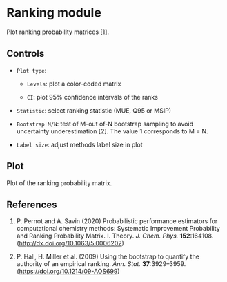 # __Ranking__ module

Plot ranking probability matrices [1].

## Controls
 
* `Plot type`: 

    + `Levels`: plot a color-coded matrix
    
    + `CI`: plot 95% confidence intervals of the ranks

* `Statistic`: select ranking statistic (MUE, Q95 or MSIP)

* `Bootstrap M/N`: test of M-out of-N bootstrap sampling
  to avoid uncertainty underestimation [2].
  The value 1 corresponds to M = N.

* `Label size`: adjust methods label size in plot


## Plot

Plot of the ranking probability matrix.

## References

1. P. Pernot and A. Savin (2020) Probabilistic performance estimators for
computational chemistry methods: Systematic Improvement Probability and 
Ranking Probability Matrix. I. Theory. _J. Chem. Phys._ __152__:164108. 
(http://dx.doi.org/10.1063/5.0006202)

2. P. Hall, H. Miller et al. (2009) Using the bootstrap to quantify 
the authority of an empirical ranking. _Ann. Stat._ __37__:3929–3959. (https://doi.org/10.1214/09-AOS699)
